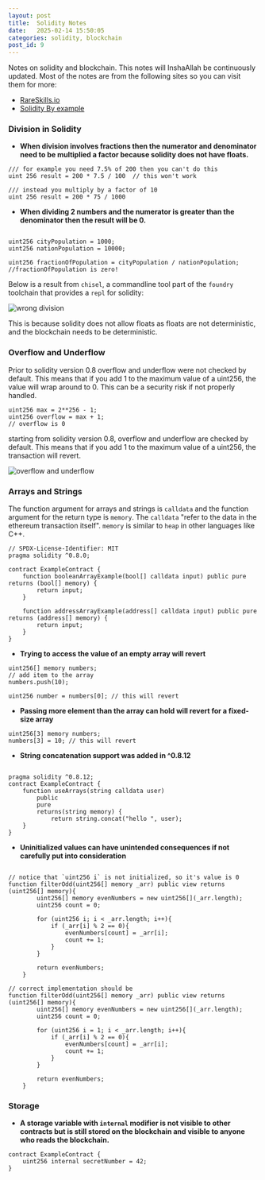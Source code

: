 ```yaml
---
layout: post
title:  Solidity Notes
date:   2025-02-14 15:50:05
categories: solidity, blockchain
post_id: 9
---
```


Notes on solidity and blockchain. This notes will InshaAllah be continuously updated. Most of the notes are from the following sites
so you can visit them for more:

- [RareSkills.io](https://www.rareskills.io/learn-solidity/)
- [Solidity By example](https://solidity-by-example.org/)

### Division in Solidity

- **When division involves fractions then the numerator and denominator need to be multiplied a factor because solidity does not have floats.**

```solidity
/// for example you need 7.5% of 200 then you can't do this
uint 256 result = 200 * 7.5 / 100  // this won't work

/// instead you multiply by a factor of 10
uint 256 result = 200 * 75 / 1000

```

- **When dividing 2 numbers and the numerator is greater than the denominator then the result will be 0.**

```solidity

uint256 cityPopulation = 1000;
uint256 nationPopulation = 10000;

uint256 fractionOfPopulation = cityPopulation / nationPopulation;
//fractionOfPopulation is zero!

```

Below is a result from `chisel`, a commandline tool part of the `foundry` toolchain that provides a `repl` for solidity:

![wrong division](https://ethic41.github.io/assets/images/posts/solidity-and-blockchain/1-wrong-division.png)

This is because solidity does not allow floats as floats are not deterministic, and the blockchain needs to be deterministic.

### Overflow and Underflow

Prior to solidity version 0.8 overflow and underflow were not checked by default. This means that if you add 1 to the maximum value of a uint256, the value will wrap around to 0. This can be a security risk if not properly handled.

```solidity
uint256 max = 2**256 - 1;
uint256 overflow = max + 1;
// overflow is 0
```

starting from solidity version 0.8, overflow and underflow are checked by default. This means that if you add 1 to the maximum value of a uint256, the transaction will revert.

![overflow and underflow](https://ethic41.github.io/assets/images/posts/solidity-and-blockchain/2-overflow-underflow.png)

### Arrays and Strings

The function argument for arrays and strings is `calldata` and the function argument for the return type is `memory`. The `calldata` "refer to the data in the ethereum transaction itself". `memory` is similar to `heap` in other languages like C++.

```solidity
// SPDX-License-Identifier: MIT
pragma solidity ^0.8.0;

contract ExampleContract {
    function booleanArrayExample(bool[] calldata input) public pure returns (bool[] memory) {
        return input;
    }

    function addressArrayExample(address[] calldata input) public pure returns (address[] memory) {
        return input;
    }
}

```

- **Trying to access the value of an empty array will revert**

```solidity
uint256[] memory numbers;
// add item to the array
numbers.push(10);

uint256 number = numbers[0]; // this will revert

```

- **Passing more element than the array can hold will revert for a fixed-size array**

```solidity
uint256[3] memory numbers;
numbers[3] = 10; // this will revert
```

- **String concatenation support was added in ^0.8.12**

```solidity

pragma solidity ^0.8.12;
contract ExampleContract {
    function useArrays(string calldata user) 
        public 
        pure 
        returns(string memory) {
            return string.concat("hello ", user);
    }
}
```

- **Uninitialized values can have unintended consequences if not carefully put into consideration**

```solidity

// notice that `uint256 i` is not initialized, so it's value is 0
function filterOdd(uint256[] memory _arr) public view returns (uint256[] memory){
        uint256[] memory evenNumbers = new uint256[](_arr.length);
        uint256 count = 0;

        for (uint256 i; i < _arr.length; i++){
            if (_arr[i] % 2 == 0){
                evenNumbers[count] = _arr[i];
                count += 1;
            }
        }

        return evenNumbers;
    }

// correct implementation should be
function filterOdd(uint256[] memory _arr) public view returns (uint256[] memory){
        uint256[] memory evenNumbers = new uint256[](_arr.length);
        uint256 count = 0;

        for (uint256 i = 1; i < _arr.length; i++){
            if (_arr[i] % 2 == 0){
                evenNumbers[count] = _arr[i];
                count += 1;
            }
        }

        return evenNumbers;
    }

```

### Storage

- **A storage variable with `internal` modifier is not visible to other contracts but is still stored on the blockchain and visible to anyone who reads the blockchain.**

```solidity
contract ExampleContract {
    uint256 internal secretNumber = 42;
}

```

